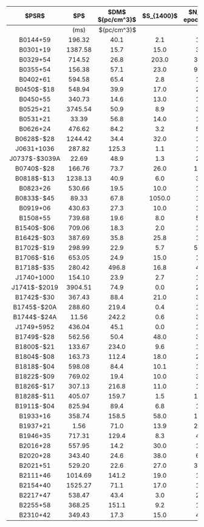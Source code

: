 <table style="margin: auto; border-collapse: collapse; text-align: center;">
    <thead>
        <tr>
            <th>$PSR$</th>
            <th>$P$</th>
            <th>$DM$ $(pc/cm^3)$</th>
            <th>$S_{1400}$</th>
            <th>$N_{\\ epochs}$</th>
            <th>$N_{\\ pulses}$</th>
        </tr>
    </thead>
        <tr>
        <td> </td>
        <td> (ms) </td>
        <td align="right">$(pc/cm^3)$</td>
        <td> </td>
        <td> </td>
        <td> </td>
    </tr>
    <tr>
        <td>B0144+59</td>
        <td>196.32</td>
        <td>40.1</td>
        <td>2.1</td>
        <td>1</td>
        <td>4</td>
    </tr>
    <tr>
        <td>B0301+19</td>
        <td>1387.58</td>
        <td>15.7</td>
        <td>15.0</td>
        <td>3</td>
        <td>4</td>
    </tr>
    <tr>
        <td>B0329+54</td>
        <td>714.52</td>
        <td>26.8</td>
        <td>203.0</td>
        <td>31</td>
        <td>837</td>
    </tr>
    <tr>
        <td>B0355+54</td>
        <td>156.38</td>
        <td>57.1</td>
        <td>23.0</td>
        <td>96</td>
        <td>4408</td>
    </tr>
    <tr>
        <td>B0402+61</td>
        <td>594.58</td>
        <td>65.4</td>
        <td>2.8</td>
        <td>1</td>
        <td>17</td>
    </tr>
    <tr>
        <td>B0450$-$18</td>
        <td>548.94</td>
        <td>39.9</td>
        <td>17.0</td>
        <td>2</td>
        <td>557</td>
    </tr>
    <tr>
        <td>B0450+55</td>
        <td>340.73</td>
        <td>14.6</td>
        <td>13.0</td>
        <td>1</td>
        <td>1</td>
    </tr>
    <tr>
        <td>B0525+21</td>
        <td>3745.54</td>
        <td>50.9</td>
        <td>8.9</td>
        <td>3</td>
        <td>13</td>
    </tr>
    <tr>
        <td>B0531+21</td>
        <td>33.39</td>
        <td>56.8</td>
        <td>14.0</td>
        <td>1</td>
        <td>1</td>
    </tr>
    <tr>
        <td>B0626+24</td>
        <td>476.62</td>
        <td>84.2</td>
        <td>3.2</td>
        <td>5</td>
        <td>107</td>
    </tr>
    <tr>
        <td>B0628$-$28</td>
        <td>1244.42</td>
        <td>34.4</td>
        <td>32.0</td>
        <td>1</td>
        <td>91</td>
    </tr>
    <tr>
        <td>J0631+1036</td>
        <td>287.82</td>
        <td>125.3</td>
        <td>1.1</td>
        <td>1</td>
        <td>10</td>
    </tr>
    <tr>
        <td>J0737$-$3039A</td>
        <td>22.69</td>
        <td>48.9</td>
        <td>1.3</td>
        <td>2</td>
        <td>3</td>
    </tr>
    <tr>
        <td>B0740$-$28</td>
        <td>166.76</td>
        <td>73.7</td>
        <td>26.0</td>
        <td>14</td>
        <td>314</td>
    </tr>
    <tr>
        <td>B0818$-$13</td>
        <td>1238.13</td>
        <td>40.9</td>
        <td>6.0</td>
        <td>3</td>
        <td>169</td>
    </tr>
    <tr>
        <td>B0823+26</td>
        <td>530.66</td>
        <td>19.5</td>
        <td>10.0</td>
        <td>1</td>
        <td>164</td>
    </tr>
    <tr>
        <td>B0833$-$45</td>
        <td>89.33</td>
        <td>67.8</td>
        <td>1050.0</td>
        <td>1</td>
        <td>146</td>
    </tr>
    <tr>
        <td>B0919+06</td>
        <td>430.63</td>
        <td>27.3</td>
        <td>10.0</td>
        <td>1</td>
        <td>32</td>
    </tr>
    <tr>
        <td>B1508+55</td>
        <td>739.68</td>
        <td>19.6</td>
        <td>8.0</td>
        <td>5</td>
        <td>44</td>
    </tr>
    <tr>
        <td>B1540$-$06</td>
        <td>709.06</td>
        <td>18.3</td>
        <td>2.0</td>
        <td>1</td>
        <td>110</td>
    </tr>
    <tr>
        <td>B1642$-$03</td>
        <td>387.69</td>
        <td>35.8</td>
        <td>25.8</td>
        <td>1</td>
        <td>338</td>
    </tr>
    <tr>
        <td>B1702$-$19</td>
        <td>298.99</td>
        <td>22.9</td>
        <td>5.7</td>
        <td>52</td>
        <td>4189</td>
    </tr>
    <tr>
        <td>B1706$-$16</td>
        <td>653.05</td>
        <td>24.9</td>
        <td>15.0</td>
        <td>1</td>
        <td>162</td>
    </tr>
    <tr>
        <td>B1718$-$35</td>
        <td>280.42</td>
        <td>496.8</td>
        <td>16.8</td>
        <td>4</td>
        <td>540</td>
    </tr>
    <tr>
        <td>J1740+1000</td>
        <td>154.10</td>
        <td>23.9</td>
        <td>2.7</td>
        <td>1</td>
        <td>2</td>
    </tr>
    <tr>
        <td>J1741$-$2019</td>
        <td>3904.51</td>
        <td>74.9</td>
        <td>0.0</td>
        <td>2</td>
        <td>2</td>
    </tr>
    <tr>
        <td>B1742$-$30</td>
        <td>367.43</td>
        <td>88.4</td>
        <td>21.0</td>
        <td>3</td>
        <td>66</td>
    </tr>
    <tr>
        <td>B1745$-$20A</td>
        <td>288.60</td>
        <td>219.4</td>
        <td>0.4</td>
        <td>1</td>
        <td>2</td>
    </tr>
    <tr>
        <td>B1744$-$24A</td>
        <td>11.56</td>
        <td>242.2</td>
        <td>0.6</td>
        <td>3</td>
        <td>13</td>
    </tr>
    <tr>
        <td>J1749+5952</td>
        <td>436.04</td>
        <td>45.1</td>
        <td>0.0</td>
        <td>1</td>
        <td>1</td>
    </tr>
    <tr>
        <td>B1749$-$28</td>
        <td>562.56</td>
        <td>50.4</td>
        <td>48.0</td>
        <td>3</td>
        <td>3</td>
    </tr>
    <tr>
        <td>B1800$-$21</td>
        <td>133.67</td>
        <td>234.0</td>
        <td>9.6</td>
        <td>1</td>
        <td>8</td>
    </tr>
    <tr>
        <td>B1804$-$08</td>
        <td>163.73</td>
        <td>112.4</td>
        <td>18.0</td>
        <td>2</td>
        <td>108</td>
    </tr>
    <tr>
        <td>B1818$-$04</td>
        <td>598.08</td>
        <td>84.4</td>
        <td>10.1</td>
        <td>1</td>
        <td>18</td>
    </tr>
    <tr>
        <td>B1822$-$09</td>
        <td>769.02</td>
        <td>19.4</td>
        <td>10.0</td>
        <td>3</td>
        <td>6</td>
    </tr>
    <tr>
        <td>B1826$-$17</td>
        <td>307.13</td>
        <td>216.8</td>
        <td>11.0</td>
        <td>1</td>
        <td>3</td>
    </tr>
    <tr>
        <td>B1828$-$11</td>
        <td>405.07</td>
        <td>159.7</td>
        <td>1.5</td>
        <td>15</td>
        <td>1216</td>
    </tr>
    <tr>
        <td>B1911$-$04</td>
        <td>825.94</td>
        <td>89.4</td>
        <td>6.8</td>
        <td>1</td>
        <td>53</td>
    </tr>
    <tr>
        <td>B1933+16</td>
        <td>358.74</td>
        <td>158.5</td>
        <td>58.0</td>
        <td>15</td>
        <td>1001</td>
    </tr>
    <tr>
        <td>B1937+21</td>
        <td>1.56</td>
        <td>71.0</td>
        <td>13.9</td>
        <td>21</td>
        <td>33</td>
    </tr>
    <tr>
        <td>B1946+35</td>
        <td>717.31</td>
        <td>129.4</td>
        <td>8.3</td>
        <td>4</td>
        <td>98</td>
    </tr>
    <tr>
        <td>B2016+28</td>
        <td>557.95</td>
        <td>14.2</td>
        <td>30.0</td>
        <td>1</td>
        <td>5</td>
    </tr>
    <tr>
        <td>B2020+28</td>
        <td>343.40</td>
        <td>24.6</td>
        <td>38.0</td>
        <td>6</td>
        <td>640</td>
    </tr>
    <tr>
        <td>B2021+51</td>
        <td>529.20</td>
        <td>22.6</td>
        <td>27.0</td>
        <td>36</td>
        <td>828</td>
    </tr>
    <tr>
        <td>B2111+46</td>
        <td>1014.69</td>
        <td>141.2</td>
        <td>19.0</td>
        <td>1</td>
        <td>4</td>
    </tr>
    <tr>
        <td>B2154+40</td>
        <td>1525.27</td>
        <td>71.1</td>
        <td>17.0</td>
        <td>1</td>
        <td>21</td>
    </tr>
    <tr>
        <td>B2217+47</td>
        <td>538.47</td>
        <td>43.4</td>
        <td>3.0</td>
        <td>2</td>
        <td>67</td>
    </tr>
    <tr>
        <td>B2255+58</td>
        <td>368.25</td>
        <td>151.1</td>
        <td>9.2</td>
        <td>1</td>
        <td>39</td>
    </tr>
    <tr>
        <td>B2310+42</td>
        <td>349.43</td>
        <td>17.3</td>
        <td>15.0</td>
        <td>4</td>
        <td>61</td>
    </tr>
</table>
